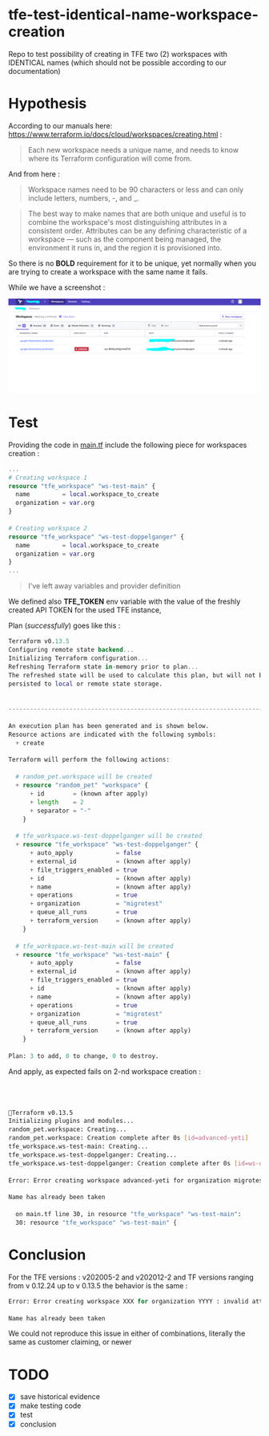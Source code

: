 # tfe-test-identical-name-workspace-creation
Repo to test possibility of creating in TFE two (2) workspaces with IDENTICAL names (which should not be possible according to our documentation)

# Hypothesis

According to our manuals here: https://www.terraform.io/docs/cloud/workspaces/creating.html :

> Each new workspace needs a unique name, and needs to know where its Terraform configuration will come from.

And from here : 

> Workspace names need to be 90 characters or less and can only include letters, numbers, -, and _.

> The best way to make names that are both unique and useful is to combine the workspace's most distinguishing attributes in a consistent order. Attributes can be any defining characteristic of a workspace — such as the component being managed, the environment it runs in, and the region it is provisioned into.

So there is no **BOLD** requirement for it to be unique, yet normally when you are trying to create a workspace with the same name it fails.

While we have a screenshot : 

![identically named_workspaces screenshot](identically_named_workspaces.png)

# Test

Providing the code in [main.tf](main.tf) include the following piece for workspaces creation : 

```Terraform
...
# Creating workspace 1 
resource "tfe_workspace" "ws-test-main" {
  name         = local.workspace_to_create
  organization = var.org
}

# Creating workspace 2
resource "tfe_workspace" "ws-test-doppelganger" {
  name         = local.workspace_to_create
  organization = var.org
}
...
```
> I've left away variables and provider definition

We defined also **TFE_TOKEN** env variable with the value of the freshly created API TOKEN for the used TFE instance,

Plan (*successfully*) goes like this : 

```Terraform
Terraform v0.13.5
Configuring remote state backend...
Initializing Terraform configuration...
Refreshing Terraform state in-memory prior to plan...
The refreshed state will be used to calculate this plan, but will not be
persisted to local or remote state storage.


------------------------------------------------------------------------

An execution plan has been generated and is shown below.
Resource actions are indicated with the following symbols:
  + create

Terraform will perform the following actions:

  # random_pet.workspace will be created
  + resource "random_pet" "workspace" {
      + id        = (known after apply)
      + length    = 2
      + separator = "-"
    }

  # tfe_workspace.ws-test-doppelganger will be created
  + resource "tfe_workspace" "ws-test-doppelganger" {
      + auto_apply            = false
      + external_id           = (known after apply)
      + file_triggers_enabled = true
      + id                    = (known after apply)
      + name                  = (known after apply)
      + operations            = true
      + organization          = "migrotest"
      + queue_all_runs        = true
      + terraform_version     = (known after apply)
    }

  # tfe_workspace.ws-test-main will be created
  + resource "tfe_workspace" "ws-test-main" {
      + auto_apply            = false
      + external_id           = (known after apply)
      + file_triggers_enabled = true
      + id                    = (known after apply)
      + name                  = (known after apply)
      + operations            = true
      + organization          = "migrotest"
      + queue_all_runs        = true
      + terraform_version     = (known after apply)
    }

Plan: 3 to add, 0 to change, 0 to destroy.
```

And apply, as expected fails on 2-nd workspace creation : 

```bash
 
 
 
Terraform v0.13.5
Initializing plugins and modules...
random_pet.workspace: Creating...
random_pet.workspace: Creation complete after 0s [id=advanced-yeti]
tfe_workspace.ws-test-main: Creating...
tfe_workspace.ws-test-doppelganger: Creating...
tfe_workspace.ws-test-doppelganger: Creation complete after 0s [id=ws-qqiWXbvjZkNVvcbS]

Error: Error creating workspace advanced-yeti for organization migrotest: invalid attribute

Name has already been taken

  on main.tf line 30, in resource "tfe_workspace" "ws-test-main":
  30: resource "tfe_workspace" "ws-test-main" {
```

# Conclusion

For the TFE versions : v202005-2 and v202012-2 and TF versions ranging from v 0.12.24 up to v 0.13.5 the behavior is the same : 

```Terraform
Error: Error creating workspace XXX for organization YYYY : invalid attribute

Name has already been taken
```

We could not reproduce this issue in either of combinations, literally the same as customer claiming, or newer

# TODO

- [x] save historical evidence
- [x] make testing code
- [x] test
- [x] conclusion

